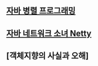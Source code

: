 

## [자바 병렬 프로그래밍](parallel-programing%2FREADME.md)

## [자바 네트워크 소녀 Netty](netty%2FREADME.md)

## [객체지향의 사실과 오해]